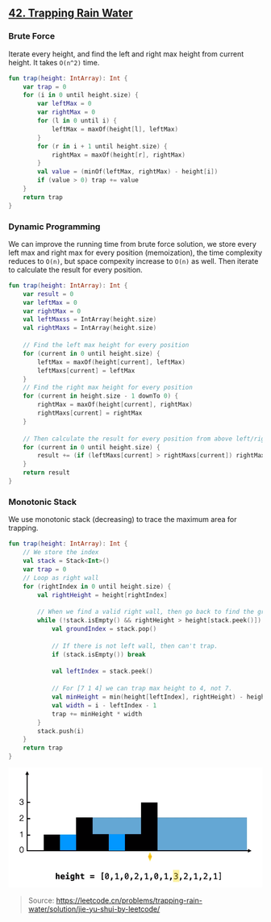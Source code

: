 ## [42. Trapping Rain Water](https://leetcode.com/problems/trapping-rain-water/)

### Brute Force
Iterate every height, and find the left and right max height from current height. It takes `O(n^2)` time.

```kotlin
fun trap(height: IntArray): Int {
    var trap = 0
    for (i in 0 until height.size) {
        var leftMax = 0
        var rightMax = 0
        for (l in 0 until i) {
            leftMax = maxOf(height[l], leftMax)
        }
        for (r in i + 1 until height.size) {
            rightMax = maxOf(height[r], rightMax)
        }
        val value = (minOf(leftMax, rightMax) - height[i])
        if (value > 0) trap += value
    }
    return trap
}
```

### Dynamic Programming
We can improve the running time from brute force solution, we store every left max and right max for every position (memoization), the time complexity reduces to `O(n)`, but space compexity increase to `O(n)` as well. Then iterate to calculate the result for every position.

```kotlin
fun trap(height: IntArray): Int {
    var result = 0
    var leftMax = 0
    var rightMax = 0
    val leftMaxss = IntArray(height.size)
    val rightMaxs = IntArray(height.size)

    // Find the left max height for every position
    for (current in 0 until height.size) {
        leftMax = maxOf(height[current], leftMax)
        leftMaxs[current] = leftMax
    }
    // Find the right max height for every position
    for (current in height.size - 1 downTo 0) {
        rightMax = maxOf(height[current], rightMax)
        rightMaxs[current] = rightMax
    }

    // Then calculate the result for every position from above left/right max height.
    for (current in 0 until height.size) {
        result += (if (leftMaxs[current] > rightMaxs[current]) rightMaxs[current] else leftMaxs[current]) - height[current]
    }
    return result
}
```

### Monotonic Stack
We use monotonic stack (decreasing) to trace the maximum area for trapping.

```kotlin
fun trap(height: IntArray): Int {
    // We store the index
    val stack = Stack<Int>()
    var trap = 0
    // Loop as right wall
    for (rightIndex in 0 until height.size) {
        val rightHeight = height[rightIndex]

        // When we find a valid right wall, then go back to find the ground and left height.
        while (!stack.isEmpty() && rightHeight > height[stack.peek()]) {
            val groundIndex = stack.pop()
            
            // If there is not left wall, then can't trap.
            if (stack.isEmpty()) break
            
            val leftIndex = stack.peek()

            // For [7 1 4] we can trap max height to 4, not 7.
            val minHeight = min(height[leftIndex], rightHeight) - height[groundIndex]
            val width = i - leftIndex - 1
            trap += minHeight * width
        }
        stack.push(i)
    }
    return trap
}
```

![42](../media/42.trapping-rain-water.png)
> Source: https://leetcode.cn/problems/trapping-rain-water/solution/jie-yu-shui-by-leetcode/